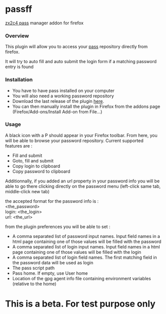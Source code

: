 passff
======

[zx2c4 pass](http://www.zx2c4.com/projects/password-store/) manager addon for firefox


### Overview
This plugin will allow you to access your [pass](http://www.zx2c4.com/projects/password-store/) repository directly from firefox.

It will try to auto fill and auto submit the login form if a matching password entry is found

### Installation
- You have to have pass installed on your computer
- You will also need a working password repository
- Download the last release of the plugin [here](https://github.com/jvenant/passff/releases).
- You can then manually install the plugin in Firefox from the addons page (Firefox/Add-ons/Install Add-on from File...)

### Usage
A black icon with a P should appear in your Firefox toolbar.
From here, you will be able to browse your password repository.
Current supported features are :
- Fill and submit
- Goto, fill and submit
- Copy login to clipboard
- Copy password to clipboard

Additionnally, if you added an url property in your password info you will be able to go there clicking directly on the password menu (left-click same tab, middle-click new tab)

the accepted format for the password info is :  
&lt;the_password&gt;  
login: &lt;the_login&gt;  
url: &lt;the_url&gt;  

from the plugin preferences you will be able to set :
- A comma separated list of password input names. Input field names in a html page containing one of those values will be filled with the password
- A comma separated list of login input names. Input field names in a html page containing one of those values will be filled with the login
- A comma separated list of login field names. The first matching field in the password data will be used as login
- The pass script path
- Pass home. If empty, use User home
- Location of the gpg agent info file containing environment variables (relative to the home)


This is a beta. For test purpose only
=========
